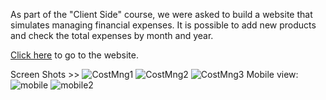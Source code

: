 As part of the "Client Side" course, we were asked to build a website that simulates managing financial expenses. It is possible to add new products and check the total expenses by month and year.

[Click here](cost-managment.netlify.app) to go to the website.

Screen Shots >>
![CostMng1](https://user-images.githubusercontent.com/99219592/211167713-1f708d92-a8fd-4771-8386-0ce6df205144.jpg)
![CostMng2](https://user-images.githubusercontent.com/99219592/211167711-794561f5-99d0-4cba-bc5c-851bf050df13.jpg)
![CostMng3](https://user-images.githubusercontent.com/99219592/211167708-bb7831bf-7228-4782-b791-fce18acebcae.jpg)
Mobile view:
![mobile](https://user-images.githubusercontent.com/99219592/211167826-d192b547-8410-444e-9263-e1c5bab520b5.jpg) ![mobile2](https://user-images.githubusercontent.com/99219592/211167829-59a4ecca-4464-4449-a883-b76ac3259158.jpg)



